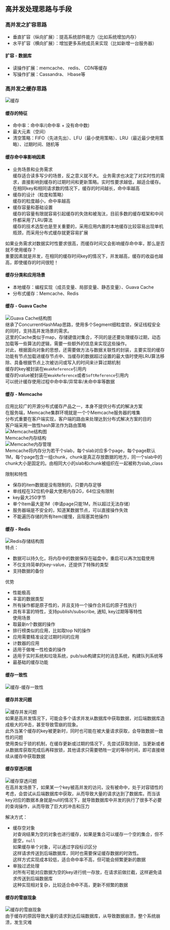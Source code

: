 ## 高并发处理思路与手段
### 高并发之扩容思路  
- 垂直扩容（纵向扩展）：提高系统部件能力（比如系统增加内存）  
- 水平扩容（横向扩展）：增加更多系统成员来实现（比如新增一台服务器）  
#### 扩容 - 数据库  
- 读操作扩展：memcache、 redis、 CDN等缓存  
- 写操作扩展：Cassandra、 Hbase等  
### 高并发之缓存思路
![缓存](缓存.jpg)  
#### 缓存的特征  
- 命中率：命中率/(命中率 + 没有命中数)  
- 最大元素（空间）  
- 清空策略：FIFO（先进先出）、LFU（最小使用策略）、LRU（最近最少使用策略）、过期时间、随机等  
#### 缓存命中率影响因素  
- 业务场景和业务需求  
  缓存适合读多写少的场景，反之意义就不大。
  业务需求也决定了对实时性的需求，直接影响到缓存的过期时间和更新策略。实时性要求越低，越适合缓存。在相同key和相同请求数的情况下，缓存的时间越长，命中率越高  
- 缓存的设计（粒度和策略）  
  缓存的粒度越小，命中率越高  
- 缓存容量和基础设置  
  缓存的容量有限就容易引起缓存的失效和被淘汰，目前多数的缓存框架和中间件都采用了LRU算法  
  缓存的技术选型也是至关重要的，采用应用内置的本地缓存比较容易出现单机瓶颈，而采用分布式缓存就更容易扩展  

如果业务需求对数据实时性要求很高，而缓存时间又会影响缓存命中率，那么是否就不使用缓存？  
重要因素就是并发，在相同的缓存时间key的情况下，并发越高，缓存的收益也越高，即使缓存的时间很短！  
#### 缓存分类和应用场景  
- 本地缓存：编程实现（成员变量、局部变量、静态变量）、Guava Cache  
- 分布式缓存：Memcache、Redis  
#### 缓存 - Guava Cache  
![Guava&#32;Cache结构图](Guava&#32;Cache结构图.png)  
继承了ConcurrentHashMap思路，使用多个Segment细粒度锁，保证线程安全的同时，支持高并发场景的需求。  
这里的Cache类似于map，存储键值对集合，不同的是还要处理缓存过期，动态加载等一些算法的逻辑，需要一些额外的信息来实现这些操作。  
对此，根据面向对象的思想，还需要做方法与数据关联性的封装，主要实现的缓存功能有节点加载进缓存节点中、当缓存的数据超过设置的最大值时使用LRU算法移除、具备根据节点上次被访问或写入的时间来计算过期机制  
缓存的key被封装在`WeakReference`引用内  
缓存的value被封装在`WeakReference`或者`SoftReference`引用内  
可以统计缓存使用过程中命中率/异常率/未命中率等数据  
#### 缓存 - Memcache  
应用比较广的开源分布式缓存产品之一，本身不提供分布式的解决方案  
在服务端，Memcache集群环境就是一个个Memcache服务器的堆集  
分布式重要在客户端实现，客户端的路由来处理达到分布式解决方案的目的  
客户端采用一致性hash算法作为路由策略  
![Memcache结构图](Memcache结构图.png)  
Memcache内存结构  
![Memcache内存管理](Memcache内存管理.png)  
Memcache将内存分为若干个slab，每个slab对应多个page，每个page默认1M，每个page包含一组chunk，chunk是真正存放数据的地方，同一个slab中的chunk大小是固定的。由相同大小的slab和chunk被组织在一起被称为slab_class  

限制和特性  
- 保存的item数据是没有限制的，只要内存足够  
- 单线程在32位机中最大使用内存2G，64位没有限制  
- key最大250字节
- 单个Item最大是1M（申请page只能1M，所以超过无法存储）  
- 服务器端是不安全的，知道某数据节点，可以直接操作失效  
- 不能遍历存储的所有Item(缓慢，且阻塞其他操作)  
#### 缓存 - Redis  
![Redis存储结构图](Redis存储结构图.png)  
特点：
- 数据可以持久化，将内存中的数据保存在磁盘中，重启可以再次加载使用  
- 不仅支持简单的key-value，还提供了特殊的类型  
- 支持数据的备份

优势  
- 性能极高  
- 丰富的数据类型  
- 所有操作都是原子性的，并且支持一个操作合并后的原子性执行  
- 具有丰富的特性，支持publish/subscribe, 通知, key过期等等特性  
使用场景  
- 取最新n个数据的操作  
- 排行榜类似的应用，比如取top N的操作  
- 应用需要精准设定过期时间的应用  
- 计数器的应用  
- 适用于做唯一性检查的操作  
- 适用于实时系统和垃圾系统，pub/sub构建实时的消息系统，构建队列系统等  
- 最基础的缓存功能  
#### 缓存一致性  
![缓存-缓存一致性](缓存-缓存一致性.png)  
#### 缓存并发问题  
![缓存并发问题](缓存并发问题.png)  
如果是高并发情况下，可能会多个请求并发从数据库中获取数据，对后端数据库造成极大的冲击，甚至导致雪崩的现象。  
此外当某个缓存的key被更新时，同时也可能在被大量请求获取，会导致数据一致性的问题  
使用类似于锁的机制，在缓存更新或过期的情况下，先尝试获取到锁，当更新或者从数据库获取完成后再释放锁，其他请求只需要牺牲一定的等待时间，即可直接继续从缓存中获取数据  
#### 缓存穿透问题  
![缓存穿透问题](缓存穿透问题.png)  
在高并发场景下，如果某一个key被高并发的访问，没有被命中，处于对容错性的考虑，会尝试从后端数据库中获取，从而导致大量的请求达到了数据库。而当该key对应的数据本身就是null的情况下，就导致数据库中并发的执行了很多不必要的查询操作，从而导致了巨大的冲击和压力  

解决方式：  
- 缓存空对象  
  对查询结果为空的对象也进行缓存，如果是集合可以缓存一个空的集合，但不是空，`null`  
  如果缓存单个对象，可以通过字段标识区分  
  这样请求传送到后端数据库，同时也需要保证缓存数据的时效性。  
  这样方式实现成本较低，适合命中率不高，但可能会频繁更新的数据  
- 单独过滤处理  
  对所有可能对应数据为空的key进行统一存放，在请求前做拦截，这样避免请求传送到后端数据库  
  这种实现相对复杂，比较适合命中不高，更新不频繁的数据  
#### 缓存的雪崩现象  
![缓存的雪崩现象](缓存的雪崩现象.png)  
由于缓存的原因导致大量的请求到达后端数据库，从导致数据崩溃，整个系统崩溃，发生灾难
